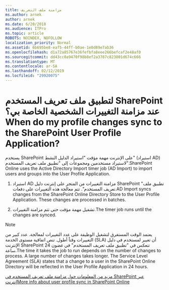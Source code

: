 ```yaml
---
title: مزامنة ملف التعريف
ms.author: arnek
author: arnek
ms.date: 6/20/2018
ms.audience: ITPro
ms.topic: article
ROBOTS: NOINDEX, NOFOLLOW
localization_priority: Normal
ms.assetid: 6b695be8-eaf5-44ff-b0ae-1e0d89e7ab36
ms.openlocfilehash: d1a72a85767e36fefbfa8eee266befcaf2e48af0
ms.sourcegitcommit: dd43cc0a9470f98b8ef2a3787c823801d674c666
ms.translationtype: MT
ms.contentlocale: ar-SA
ms.lasthandoff: 02/12/2019
ms.locfileid: "29920075"
---
```

# <a name="when-do-my-profile-changes-sync-to-the-sharepoint-user-profile-application"></a><span data-ttu-id="a48e3-102">لتطبيق ملف تعريف المستخدم SharePoint عند مزامنة التغييرات الشخصية الخاصة بي؟</span><span class="sxs-lookup"><span data-stu-id="a48e3-102">When do my profile changes sync to the SharePoint User Profile Application?</span></span>

<span data-ttu-id="a48e3-103">يستخدم SharePoint على الإنترنت مهمة مؤقت "استيراد الدليل النشط" (استيراد AD) لاستيراد مستخدمين ومجموعات إلى "تطبيق ملف تعريف المستخدم".</span><span class="sxs-lookup"><span data-stu-id="a48e3-103">SharePoint Online uses the Active Directory Import timer job (AD Import) to import users and groups into the User Profile Application.</span></span> 
  
1. <span data-ttu-id="a48e3-p101">استيراد AD مزامنة التغييرات من المتجر على إنترنت دليل SharePoint "تطبيق ملف تعريف المستخدم". تتم معالجة هذه التغييرات على دفعات.</span><span class="sxs-lookup"><span data-stu-id="a48e3-p101">AD Import syncs changes from the SharePoint Online Directory Store to the User Profile Application. These changes are processed in batches.</span></span>
    
2. <span data-ttu-id="a48e3-106">تشغيل مهمة مؤقت حتى تتم مزامنة التغييرات.</span><span class="sxs-lookup"><span data-stu-id="a48e3-106">The timer job runs until the changes are synced.</span></span>
    
> [!NOTE]
> <span data-ttu-id="a48e3-p102">يعتمد الوقت المستغرق لتشغيل الوظيفة على عدد التغييرات لمعالجة. عدد كبير من التغييرات وقتاً أطول. تنص اتفاقية مستوى الخدمة (SLA) أن تغيير لمستخدم في دليل الإنترنت SharePoint تنعكس في "تطبيق ملف تعريف المستخدم" في غضون 24 ساعة.</span><span class="sxs-lookup"><span data-stu-id="a48e3-p102">The time it takes the job to run depends on the number of changes to process. A large number of changes takes longer. The Service Level Agreement (SLA) states that a change to a user in the SharePoint Online Directory will be reflected in the User Profile Application in 24 hours.</span></span> 
  
[<span data-ttu-id="a48e3-110">مزيد من المعلومات حول مزامنة ملف تعريف المستخدم في SharePoint عبر إنترنت</span><span class="sxs-lookup"><span data-stu-id="a48e3-110">More info about user profile sync in SharePoint Online</span></span>](https://go.microsoft.com/fwlink/?linkid=875671)
  

